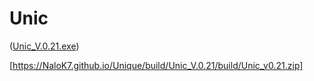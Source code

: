# Unic



([Unic_V.0.21.exe](https://NaloK7.github.io/Unique/Unic_V.0.21/build/Unic_v0.21.zip))

[https://NaloK7.github.io/Unique/build/Unic_V.0.21/build/Unic_v0.21.zip]
